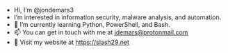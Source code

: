 - Hi, I’m @jondemars3
- I’m interested in information security, malware analysis, and automation.
- 🌱 I’m currently learning Python, PowerShell, and Bash.
- 📫 You can get in touch with me at jdemars@protonmail.com
- 🧭 Visit my website at https://slash29.net

<!---
jondemars3/jondemars3 is a ✨ special ✨ repository because its `README.md` (this file) appears on your GitHub profile.
You can click the Preview link to take a look at your changes.
--->
